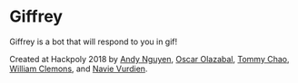 # Giffrey

Giffrey is a bot that will respond to you in gif!

Created at Hackpoly 2018 by [Andy Nguyen](https://github.com/Andy-Ngu), [Oscar Olazabal](https://github.com/omolazabal), [Tommy Chao](https://github.com/Tchao770), [William Clemons](https://github.com/wclemons), and [Navie Vurdien](https://github.com/nvurdien).
